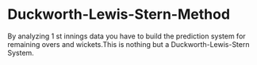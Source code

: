 # Duckworth-Lewis-Stern-Method
By analyzing 1 st innings data you have to build the prediction system for remaining overs and wickets.This is nothing but a Duckworth-Lewis-Stern System.
